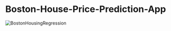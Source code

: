 # Boston-House-Price-Prediction-App
![BostonHousingRegression](https://user-images.githubusercontent.com/75077747/156494860-5e39774c-a3f9-49a8-8df4-8635397a5f0a.png)


